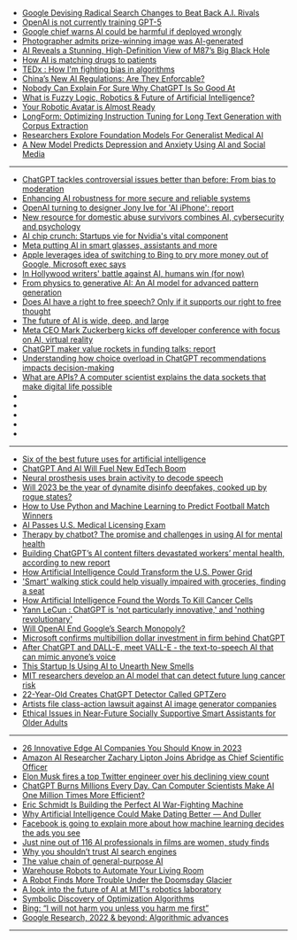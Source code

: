 - [Google Devising Radical Search Changes to Beat Back A.I. Rivals](https://cur.at/Lyo7Obu?m=web)
- [OpenAI is not currently training GPT-5](https://cur.at/4tfdJJX?m=web)
- [Google chief warns AI could be harmful if deployed wrongly](https://cur.at/HM5Xr6C?m=web)
- [Photographer admits prize-winning image was AI-generated](https://cur.at/MEHGZ0?m=web)
- [AI Reveals a Stunning, High-Definition View of M87’s Big Black Hole](https://cur.at/2wLR9Eq?m=web)
- [How AI is matching drugs to patients](https://cur.at/qFFuCeb?m=web)
- [TEDx : How I'm fighting bias in algorithms](https://cur.at/99fF5iL?m=web)
- [China’s New AI Regulations: Are They Enforcable?](https://cur.at/lxtvC1Y?m=web)
- [Nobody Can Explain For Sure Why ChatGPT Is So Good At](https://cur.at/d2sRQ4F?m=web)
- [What is Fuzzy Logic, Robotics & Future of Artificial Intelligence?](https://cur.at/iTpO4Vp?m=web)
- [Your Robotic Avatar is Almost Ready](https://cur.at/I27yB50?m=web)
- [LongForm: Optimizing Instruction Tuning for Long Text Generation with Corpus Extraction](https://cur.at/TymV3SI?m=web)
- [Researchers Explore Foundation Models For Generalist Medical AI](https://cur.at/1aLdlZf?m=web)
- [A New Model Predicts Depression and Anxiety Using AI and Social Media](https://cur.at/pt5C4U3?m=web)
------------
- [ChatGPT tackles controversial issues better than before: From bias to moderation](https://techxplore.com/news/2023-09-chatgpt-tackles-controversial-issues-bias.html)
- [Enhancing AI robustness for more secure and reliable systems](https://techxplore.com/news/2023-09-ai-robustness-reliable.html)
- [OpenAI turning to designer Jony Ive for 'AI iPhone': report](https://techxplore.com/news/2023-09-openai-jony-ive-ai-iphone.html)
- [New resource for domestic abuse survivors combines AI, cybersecurity and psychology](https://techxplore.com/news/2023-09-resource-domestic-abuse-survivors-combines.html)
- [
AI chip crunch: Startups vie for Nvidia's vital component](https://techxplore.com/news/2023-09-ai-chip-crunch-startups-vie.html)
- [Meta putting AI in smart glasses, assistants and more](https://techxplore.com/news/2023-09-meta-ai-smart-glasses.html)
- [
Apple leverages idea of switching to Bing to pry more money out of Google, Microsoft exec says](https://techxplore.com/news/2023-09-apple-leverages-idea-bing-pry.html)
- [In Hollywood writers' battle against AI, humans win (for now)](https://techxplore.com/news/2023-09-hollywood-writers-ai-humans.html)
- [From physics to generative AI: An AI model for advanced pattern generation](https://techxplore.com/news/2023-09-physics-generative-ai-advanced-pattern.html)
- [Does AI have a right to free speech? Only if it supports our right to free thought](https://techxplore.com/news/2023-09-ai-free-speech-thought.html)
- [
The future of AI is wide, deep, and large](https://techxplore.com/news/2023-09-future-ai-wide-deep-large.html)
- [Meta CEO Mark Zuckerberg kicks off developer conference with focus on AI, virtual reality](https://techxplore.com/news/2023-09-meta-ceo-zuckerberg-conference-focus.html)
- [
ChatGPT maker value rockets in funding talks: report](https://techxplore.com/news/2023-09-chatgpt-maker-rockets-funding.html)
- [Understanding how choice overload in ChatGPT recommendations impacts decision-making](https://techxplore.com/news/2023-09-choice-overload-chatgpt-impacts-decision-making.html)
- [What are APIs? A computer scientist explains the data sockets that make digital life possible](https://techxplore.com/news/2023-09-apis-scientist-sockets-digital-life.html)
- []()
- []()
- []()
- []()
- []()

---------------
- [Six of the best future uses for artificial intelligence](https://technologymagazine.com/articles/six-of-the-best-future-uses-for-artificial-intelligence)
- [ChatGPT And AI Will Fuel New EdTech Boom](https://www.forbes.com/sites/emmawhitford/2023/01/18/chatgpt-and-ai-will-fuel-new-edtech-boom/)
- [Neural prosthesis uses brain activity to decode speech](https://cur.at/yXoQwX7?m=web)
- [Will 2023 be the year of dynamite disinfo deepfakes, cooked up by rogue states?](https://cur.at/vCzkvlm?m=web)
- [How to Use Python and Machine Learning to Predict Football Match Winners](https://cur.at/6LEa7RK?m=web)
- [AI Passes U.S. Medical Licensing Exam](https://cur.at/6fyqiLt?m=web)
- [Therapy by chatbot? The promise and challenges in using AI for mental health](https://cur.at/QPu0GNw?m=web)
- [Building ChatGPT’s AI content filters devastated workers’ mental health, according to new report](https://cur.at/rp6d4Ux?m=web)
- [How Artificial Intelligence Could Transform the U.S. Power Grid](https://cur.at/MiSjOKx?m=web)
- ['Smart' walking stick could help visually impaired with groceries, finding a seat](https://cur.at/b9XZblu?m=web)
- [How Artificial Intelligence Found the Words To Kill Cancer Cells](https://cur.at/IGuFXMB?m=web)
- [Yann LeCun : ChatGPT is 'not particularly innovative,' and 'nothing revolutionary'](https://cur.at/fFSwWdy?m=web)
- [Will OpenAI End Google’s Search Monopoly?](https://cur.at/XvvSASU?m=web)
- [Microsoft confirms multibillion dollar investment in firm behind ChatGPT](https://cur.at/oYnIn6C?m=web)
- [After ChatGPT and DALL-E, meet VALL-E - the text-to-speech AI that can mimic anyone’s voice](https://cur.at/b0i4yRo?m=web)
- [This Startup Is Using AI to Unearth New Smells](https://cur.at/EESjIhA?m=web)
- [MIT researchers develop an AI model that can detect future lung cancer risk](https://cur.at/CJpFpcT?m=web)
- [22-Year-Old Creates ChatGPT Detector Called GPTZero](https://cur.at/LZSpYA0?m=web)
- [Artists file class-action lawsuit against AI image generator companies](https://cur.at/twqhL8Q?m=web)
- [Ethical Issues in Near-Future Socially Supportive Smart Assistants for Older Adults](https://cur.at/yQDdILD?m=web)
--------------------------

- [26 Innovative Edge AI Companies You Should Know in 2023](https://omdena.com/blog/top-edge-ai-companies/)
- [Amazon AI Researcher Zachary Lipton Joins Abridge as Chief Scientific Officer](https://www.businesswire.com/news/home/20230214005268/en/Amazon-AI-Researcher-Zachary-Lipton-Joins-Abridge-as-Chief-Scientific-Officer)
- [Elon Musk fires a top Twitter engineer over his declining view count](https://www.platformer.news/p/elon-musk-fires-a-top-twitter-engineer?)
- [ChatGPT Burns Millions Every Day. Can Computer Scientists Make AI One Million Times More Efficient?](https://cur.at/hJPWS9m?m=web)
- [Eric Schmidt Is Building the Perfect AI War-Fighting Machine](https://cur.at/ZaLC1w4?m=web)
- [Why Artificial Intelligence Could Make Dating Better — And Duller](https://cur.at/4ruDOMa?m=web)
- [Facebook is going to explain more about how machine learning decides the ads you see](https://cur.at/Y0zS1vg?m=web)
- [Just nine out of 116 AI professionals in films are women, study finds](https://cur.at/7DE23fQ?m=web)
- [Why you shouldn’t trust AI search engines](https://cur.at/jyxVt2o?m=web)
- [The value​​​ ​​​chain of general-purpose AI​​](https://www.adalovelaceinstitute.org/blog/value-chain-general-purpose-ai/)
- [Warehouse Robots to Automate Your Living Room](https://cur.at/y0w73P7?m=web)
- [A Robot Finds More Trouble Under the Doomsday Glacier](https://cur.at/SMRGfN3?m=web)
- [A look into the future of AI at MIT's robotics laboratory](https://cur.at/3v77o0f?m=web)
- [Symbolic Discovery of Optimization Algorithms](https://cur.at/gAgFBpO?m=web)
- [Bing: “I will not harm you unless you harm me first”](https://cur.at/41KJXqC?m=web)
- [Google Research, 2022 & beyond: Algorithmic advances](https://cur.at/5NcbOKy?m=web)

--------------------
